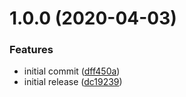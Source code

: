 # 1.0.0 (2020-04-03)


### Features

* initial commit ([dff450a](https://github.com/newhighsco/next-plugin-sitemap/commit/dff450a9619748f52e43b9936651a56c10c4c79e))
* initial release ([dc19239](https://github.com/newhighsco/next-plugin-sitemap/commit/dc1923915ee79da28edecf424dfeaa3922ff7d29))
